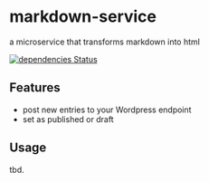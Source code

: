 # markdown-service
a microservice that transforms markdown into html

[![dependencies Status](https://david-dm.org/webmatze/markdown-service/status.svg)](https://david-dm.org/webmatze/markdown-service)

## Features

- post new entries to your Wordpress endpoint
- set as published or draft

## Usage

tbd.
